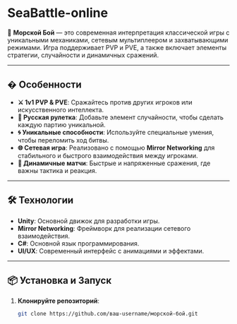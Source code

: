# SeaBattle-online
 
🌊 **Морской Бой** — это современная интерпретация классической игры с уникальными механиками, сетевым мультиплеером и захватывающими режимами. Игра поддерживает PVP и PVE, а также включает элементы стратегии, случайности и динамичных сражений.

---

## � Особенности

- **⚔️ 1v1 PVP & PVE**: Сражайтесь против других игроков или искусственного интеллекта.
- **🎲 Русская рулетка**: Добавьте элемент случайности, чтобы сделать каждую партию уникальной.
- **🌀 Уникальные способности**: Используйте специальные умения, чтобы переломить ход битвы.
- **🌐 Сетевая игра**: Реализовано с помощью **Mirror Networking** для стабильного и быстрого взаимодействия между игроками.
- **🎯 Динамичные матчи**: Быстрые и напряженные сражения, где важны тактика и реакция.

---

## 🛠 Технологии

- **Unity**: Основной движок для разработки игры.
- **Mirror Networking**: Фреймворк для реализации сетевого взаимодействия.
- **C#**: Основной язык программирования.
- **UI/UX**: Современный интерфейс с анимациями и эффектами.

---

## 📦 Установка и Запуск

1. **Клонируйте репозиторий**:
   ```bash
   git clone https://github.com/ваш-username/морской-бой.git
